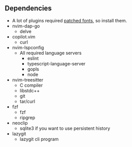 ## Dependencies

- A lot of plugins required [patched fonts](https://www.nerdfonts.com/), so install them.
- nvim-dap-go
    - delve
- copilot.vim
    - curl
- nvim-lspconfig
    - All required language servers
        - eslint
        - typescript-language-server
        - gopls
        - node
- nvim-treesitter
    - C compiler
    - libstdc++
    - git
    - tar/curl
- fzf
    - fzf
    - ripgrep
- neoclip
    - sqlite3 if you want to use persistent history
- lazygit
    - lazygit cli program

